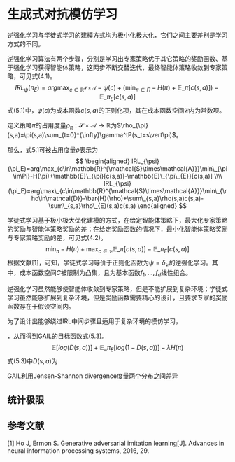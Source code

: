 # 生成式对抗模仿学习

逆强化学习与学徒式学习的建模方式均为极小化极大化，它们之间主要差别是学习方式的不同。

逆强化学习算法有两个步骤，分别是学习出专家策略优于其它策略的奖励函数、基于强化学习获得智能体策略，这两步不断交替迭代，最终智能体策略收敛到专家策略，可见式(4.1)。
$$
\begin{equation}
IRL_{\psi}(\pi_E)=arg\max_{c\in\mathbb{R}^{\mathcal{S}\times\mathcal{A}}}-\psi(c)+(\min_{\pi\in\Pi}-H(\pi)+\mathbb{E}\_{\pi}[c(s,a)])-\mathbb{E}\_{\pi_E}[c(s,a)]\tag{5.1}
\end{equation}
$$
式(5.1)中，$\psi(c)$为成本函数$c(s,a)$的正则化项，其在成本函数空间$\mathcal{C}$内为常数项。

定义策略$\pi$的占用度量$\rho_{\pi}:\mathcal{S}\times\mathcal{A}\to\mathbb{R}$为$\rho_{\pi}(s,a)=\pi(s,a)\sum_{t=0}^{\infty}\gamma^tP(s_t=s\vert\pi)$。

那么，式5.1可被占用度量$\rho$表示为
$$
\begin{aligned}
IRL_{\psi}(\pi_E)=arg\max_{c\in\mathbb{R}^{\mathcal{S}\times\mathcal{A}}}\min\_{\pi\in\Pi}-H(\pi)+\mathbb{E}\_{\pi}[c(s,a)]-\mathbb{E}\_{\pi\_{E}}[c(s,a)] \\\\
IRL_{\psi}(\pi_E)=arg\max\_{c\in\mathbb{R}^{\mathcal{S}\times\mathcal{A}}}\min\_{\rho\in\mathcal{D}}-\bar{H}(\rho)+\sum\_{s,a}\rho(s,a)c(s,a)-\sum\_{s,a}\rho\_{E}(s,a)c(s,a)
\end{aligned}
$$


学徒式学习基于极小极大优化建模的方式，在给定智能体策略下，最大化专家策略的奖励与智能体策略奖励的差；在给定奖励函数的情况下，最小化智能体策略奖励与专家策略奖励的差，可见式(4.2)。
$$
\begin{equation}
\min_{\pi} -H(\pi)+\max_{c\in\mathcal{C}}\mathbb{E}\_{\pi}[c(s,a)]-\mathbb{E}\_{\pi_E}[c(s,a)]\tag{5.2}
\end{equation}
$$
根据文献[1]，可知，学徒式学习等价于正则化函数为$\psi=\delta_{\mathcal{C}}$的逆强化学习。其中，成本函数空间$C$被限制为凸集，且为基本函数$f_1,\dots,f_d$线性组合。

逆强化学习虽然能够使智能体收敛到专家策略，但是不能扩展到复杂环境；学徒式学习虽然能够扩展到复杂环境，但是奖励函数需要精心的设计，且要求专家的奖励函数存在于假设空间内。

为了设计出能够绕过IRL中间步骤且适用于复杂环境的模仿学习，

，从而得到GAIL的目标函数式(5.3)。
$$
\begin{equation}
\mathbb{E}[log(D(s,a))]+\mathbb{E}\_{\pi_E}[log(1-D(s,a))]-\lambda H(\pi)\tag{5.3}
\end{equation}
$$
式(5.3)中$D(s,a)$为

GAIL利用Jensen-Shannon divergence度量两个分布之间差异



## 统计极限





## 参考文献

[1] Ho J, Ermon S. Generative adversarial imitation learning[J]. Advances in neural information processing systems, 2016, 29.
